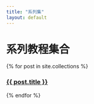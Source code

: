 ```yaml
---
title: "系列集"
layout: default	
---
```


<h1>系列教程集合</h1>

{% for post in site.collections %}
  <h3><a href="{{ post.url }}">{{ post.title }}</a></h3>
{% endfor %}